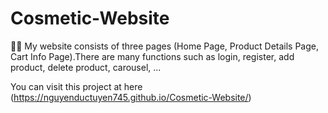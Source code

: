 # Cosmetic-Website
📌📌 My website consists of three pages (Home Page, Product Details Page, Cart Info Page).There are many functions such as login, register, add product, delete product, carousel, ...

You can visit this project at here (https://nguyenductuyen745.github.io/Cosmetic-Website/)
